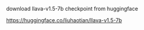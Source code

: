 download llava-v1.5-7b checkpoint from huggingface

https://huggingface.co/liuhaotian/llava-v1.5-7b
